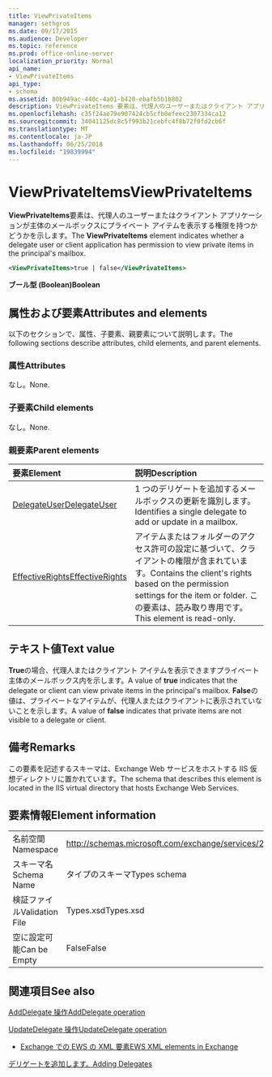 ```yaml
---
title: ViewPrivateItems
manager: sethgros
ms.date: 09/17/2015
ms.audience: Developer
ms.topic: reference
ms.prod: office-online-server
localization_priority: Normal
api_name:
- ViewPrivateItems
api_type:
- schema
ms.assetid: 80b949ac-440c-4a01-b428-ebafb5b1b802
description: ViewPrivateItems 要素は、代理人のユーザーまたはクライアント アプリケーションが主体のメールボックスにプライベート アイテムを表示する権限を持つかどうかを示します。
ms.openlocfilehash: c35f24ae79e907424cb5cfb0efeec2307334ca12
ms.sourcegitcommit: 34041125dc8c5f993b21cebfc4f8b72f0fd2cb6f
ms.translationtype: MT
ms.contentlocale: ja-JP
ms.lasthandoff: 06/25/2018
ms.locfileid: "19839994"
---
```

# <a name="viewprivateitems"></a><span data-ttu-id="c4317-103">ViewPrivateItems</span><span class="sxs-lookup"><span data-stu-id="c4317-103">ViewPrivateItems</span></span>

<span data-ttu-id="c4317-104">**ViewPrivateItems**要素は、代理人のユーザーまたはクライアント アプリケーションが主体のメールボックスにプライベート アイテムを表示する権限を持つかどうかを示します。</span><span class="sxs-lookup"><span data-stu-id="c4317-104">The **ViewPrivateItems** element indicates whether a delegate user or client application has permission to view private items in the principal's mailbox.</span></span> 
  
```XML
<ViewPrivateItems>true | false</ViewPrivateItems>
```

 <span data-ttu-id="c4317-105">**ブール型 (Boolean)**</span><span class="sxs-lookup"><span data-stu-id="c4317-105">**Boolean**</span></span>
## <a name="attributes-and-elements"></a><span data-ttu-id="c4317-106">属性および要素</span><span class="sxs-lookup"><span data-stu-id="c4317-106">Attributes and elements</span></span>

<span data-ttu-id="c4317-107">以下のセクションで、属性、子要素、親要素について説明します。</span><span class="sxs-lookup"><span data-stu-id="c4317-107">The following sections describe attributes, child elements, and parent elements.</span></span>
  
### <a name="attributes"></a><span data-ttu-id="c4317-108">属性</span><span class="sxs-lookup"><span data-stu-id="c4317-108">Attributes</span></span>

<span data-ttu-id="c4317-109">なし。</span><span class="sxs-lookup"><span data-stu-id="c4317-109">None.</span></span>
  
### <a name="child-elements"></a><span data-ttu-id="c4317-110">子要素</span><span class="sxs-lookup"><span data-stu-id="c4317-110">Child elements</span></span>

<span data-ttu-id="c4317-111">なし。</span><span class="sxs-lookup"><span data-stu-id="c4317-111">None.</span></span>
  
### <a name="parent-elements"></a><span data-ttu-id="c4317-112">親要素</span><span class="sxs-lookup"><span data-stu-id="c4317-112">Parent elements</span></span>

|<span data-ttu-id="c4317-113">**要素**</span><span class="sxs-lookup"><span data-stu-id="c4317-113">**Element**</span></span>|<span data-ttu-id="c4317-114">**説明**</span><span class="sxs-lookup"><span data-stu-id="c4317-114">**Description**</span></span>|
|:-----|:-----|
|[<span data-ttu-id="c4317-115">DelegateUser</span><span class="sxs-lookup"><span data-stu-id="c4317-115">DelegateUser</span></span>](delegateuser.md) <br/> |<span data-ttu-id="c4317-116">1 つのデリゲートを追加するメールボックスの更新を識別します。</span><span class="sxs-lookup"><span data-stu-id="c4317-116">Identifies a single delegate to add or update in a mailbox.</span></span>  <br/> |
|[<span data-ttu-id="c4317-117">EffectiveRights</span><span class="sxs-lookup"><span data-stu-id="c4317-117">EffectiveRights</span></span>](effectiverights.md) <br/> |<span data-ttu-id="c4317-118">アイテムまたはフォルダーのアクセス許可の設定に基づいて、クライアントの権限が含まれています。</span><span class="sxs-lookup"><span data-stu-id="c4317-118">Contains the client's rights based on the permission settings for the item or folder.</span></span> <span data-ttu-id="c4317-119">この要素は、読み取り専用です。</span><span class="sxs-lookup"><span data-stu-id="c4317-119">This element is read-only.</span></span>  <br/> |
   
## <a name="text-value"></a><span data-ttu-id="c4317-120">テキスト値</span><span class="sxs-lookup"><span data-stu-id="c4317-120">Text value</span></span>

<span data-ttu-id="c4317-121">**True**の場合、代理人またはクライアント アイテムを表示できますプライベート主体のメールボックス内を示します。</span><span class="sxs-lookup"><span data-stu-id="c4317-121">A value of **true** indicates that the delegate or client can view private items in the principal's mailbox.</span></span> <span data-ttu-id="c4317-122">**False**の値は、プライベートなアイテムが、代理人またはクライアントに表示されていないことを示します。</span><span class="sxs-lookup"><span data-stu-id="c4317-122">A value of **false** indicates that private items are not visible to a delegate or client.</span></span> 
  
## <a name="remarks"></a><span data-ttu-id="c4317-123">備考</span><span class="sxs-lookup"><span data-stu-id="c4317-123">Remarks</span></span>

<span data-ttu-id="c4317-124">この要素を記述するスキーマは、Exchange Web サービスをホストする IIS 仮想ディレクトリに置かれています。</span><span class="sxs-lookup"><span data-stu-id="c4317-124">The schema that describes this element is located in the IIS virtual directory that hosts Exchange Web Services.</span></span>
  
## <a name="element-information"></a><span data-ttu-id="c4317-125">要素情報</span><span class="sxs-lookup"><span data-stu-id="c4317-125">Element information</span></span>

|||
|:-----|:-----|
|<span data-ttu-id="c4317-126">名前空間</span><span class="sxs-lookup"><span data-stu-id="c4317-126">Namespace</span></span>  <br/> |http://schemas.microsoft.com/exchange/services/2006/types  <br/> |
|<span data-ttu-id="c4317-127">スキーマ名</span><span class="sxs-lookup"><span data-stu-id="c4317-127">Schema Name</span></span>  <br/> |<span data-ttu-id="c4317-128">タイプのスキーマ</span><span class="sxs-lookup"><span data-stu-id="c4317-128">Types schema</span></span>  <br/> |
|<span data-ttu-id="c4317-129">検証ファイル</span><span class="sxs-lookup"><span data-stu-id="c4317-129">Validation File</span></span>  <br/> |<span data-ttu-id="c4317-130">Types.xsd</span><span class="sxs-lookup"><span data-stu-id="c4317-130">Types.xsd</span></span>  <br/> |
|<span data-ttu-id="c4317-131">空に設定可能</span><span class="sxs-lookup"><span data-stu-id="c4317-131">Can be Empty</span></span>  <br/> |<span data-ttu-id="c4317-132">False</span><span class="sxs-lookup"><span data-stu-id="c4317-132">False</span></span>  <br/> |
   
## <a name="see-also"></a><span data-ttu-id="c4317-133">関連項目</span><span class="sxs-lookup"><span data-stu-id="c4317-133">See also</span></span>



[<span data-ttu-id="c4317-134">AddDelegate 操作</span><span class="sxs-lookup"><span data-stu-id="c4317-134">AddDelegate operation</span></span>](adddelegate-operation.md)
  
[<span data-ttu-id="c4317-135">UpdateDelegate 操作</span><span class="sxs-lookup"><span data-stu-id="c4317-135">UpdateDelegate operation</span></span>](updatedelegate-operation.md)


- [<span data-ttu-id="c4317-136">Exchange での EWS の XML 要素</span><span class="sxs-lookup"><span data-stu-id="c4317-136">EWS XML elements in Exchange</span></span>](ews-xml-elements-in-exchange.md)


[<span data-ttu-id="c4317-137">デリゲートを追加します。</span><span class="sxs-lookup"><span data-stu-id="c4317-137">Adding Delegates</span></span>](http://msdn.microsoft.com/library/3a744150-66a3-4a13-9433-793603ba5038%28Office.15%29.aspx)

